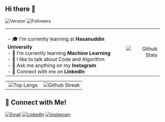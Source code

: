 ## Hi there 👋
![Version](https://img.shields.io/badge/version-23.02.2025-blue)
![Followers](https://img.shields.io/github/followers/fauzulichwan?style=social)

<table>
<tr>
  <td align="left">
    <br>- 🎓 I'm currently learning at <b>Hasanuddin University</b>
    <br>- 🚀 I'm currently learning <b>Machine Learning</b>
    <br>- 💬 I like to talk about Code and Algorithm
    <br>- 📸 Ask me anything on my <b>Instagram</b>
    <br>- 💼 Connect with me on <b>LinkedIn</b>
  </td>
  <td align="right">
    <a href="#">
      <img src="https://github-readme-stats.vercel.app/api?username=fauzulichwan&show_icons=true&theme=react&border_color=61dafb&hide_border=true" alt="Github Stats" align="right"/>
    </a>
  </td>
</tr>
</table>
<table>
  <tr>
    <td align="left">
      <a href="#">
        <img src="https://github-readme-stats.vercel.app/api/top-langs/?username=fauzulichwan&theme=react&border_color=61dafb&hide_border=true" alt="Top Langs" align="right"/>
      </a>
    </td>
    <td align="right">
      <a href="#">
        <img src="https://github-readme-streak-stats.herokuapp.com/?user=fauzulichwan&theme=react&border_color=61dafb&hide_border=true)](https://git.io/streak-stats" alt="Github Streak" align="right"/>
      </a>
    </td>
  </tr>
</table>

## 🤝 Connect with Me!
[![Email](https://img.shields.io/badge/Email-ichwanowen%40gmail.com-red?style=for-the-badge)](mailto:ichwanowen@gmail.com)
[![LinkedIn](https://img.shields.io/badge/LinkedIn-Connect-blue?style=for-the-badge)](https://www.linkedin.com/in/muhammad-fauzul-ichwan-3651a520a/)
[![Instagram](https://img.shields.io/badge/Instagram-Follow-orange?style=for-the-badge)](https://www.instagram.com/fauzulichwan07/)

<!--
**FauzulIchwan/FauzulIchwan** is a ✨ _special_ ✨ repository because its `README.md` (this file) appears on your GitHub profile.

Here are some ideas to get you started:

- 🔭 I’m currently working on ...
- 🌱 I’m currently learning ...
- 👯 I’m looking to collaborate on ...
- 🤔 I’m looking for help with ...
- 💬 Ask me about ...
- 📫 How to reach me: ...
- 😄 Pronouns: ...
- ⚡ Fun fact: ...
-->
